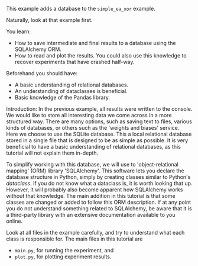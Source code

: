 This example adds a database to the `simple_ea_xor` example.

Naturally, look at that example first.

You learn:
- How to save intermediate and final results to a database using the SQLAlchemy ORM.
- How to read and plot the results. You could also use this knowledge to recover experiments that have crashed half-way.

Beforehand you should have:
- A basic understanding of relational databases.
- An understanding of dataclasses is beneficial.
- Basic knowledge of the Pandas library.

Introduction:
In the previous example, all results were written to the console.
We would like to store all interesting data we come across in a more structured way.
There are many options, such as saving text to files, various kinds of databases, or others such as the 'weights and biases' service.
Here we choose to use the SQLite database.
This a local relational database stored in a single file that is designed to be as simple as possible.
It is very beneficial to have a basic understanding of relational databases, as this tutorial will not explain them in-depth.

To simplify working with this database, we will use to 'object-relational mapping' (ORM) library 'SQLAlchemy'.
This software lets you declare the database structure in Python, simply by creating classes similar to Python's *dataclass*.
If you do not know what a dataclass is, it is worth looking that up.
However, it will probably also become apparent how SQLAlchemy works without that knowledge.
The main addition in this tutorial is that some classes are changed or added to follow this ORM description.
If at any point you do not understand something related to SQLAlchemy,
be aware that it is a third-party library with an extensive documentation available to you online.

Look at all files in the example carefully, and try to understand what each class is responsible for.
The main files in this tutorial are
- `main.py`, for running the experiment, and
- `plot.py`, for plotting experiment results.

